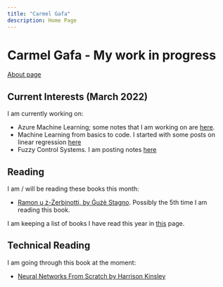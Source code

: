 ```yaml
---
title: "Carmel Gafa"
description: Home Page
---
```


# **Carmel Gafa - My work in progress**

[About page](/about/)

## **Current Interests (March 2022)**

I am currently working on:

- Azure Machine Learning; some notes that I am working on are [here](/tags/azure-ml).
- Machine Learning from basics to code. I started with some posts on linear regression [here](/tags/linear-regression/)
- Fuzzy Control Systems. I am posting notes [here](/tags/fuzzy/)

## **Reading**

I am / will be reading these books this month:

- [Ramon u ż-Żerbinotti, by Ġużè Stagno](https://merlinpublishers.com/product/ramon-u-z-zerbinotti/). Possibly the 5th time I am reading this book.

I am keeping a list of books I have read this year in [this](/books/) page.

## **Technical Reading**

I am going through this book at the moment:

- [Neural Networks From Scratch by Harrison Kinsley](https://nnfs.io/)
